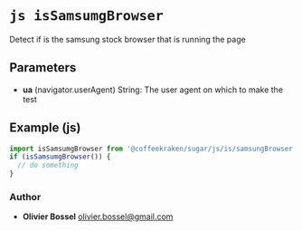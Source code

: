 


<!-- @namespace    sugar.js.is -->
<!-- @name    isSamsumgBrowser -->

# ```js isSamsumgBrowser ```


Detect if is the samsung stock browser that is running the page

## Parameters

- **ua** (navigator.userAgent) String: The user agent on which to make the test



## Example (js)

```js
import isSamsumgBrowser from '@coffeekraken/sugar/js/is/samsungBrowser'
if (isSamsumgBrowser()) {
  // do something
}
```


### Author
- **Olivier Bossel** <a href="mailto:olivier.bossel@gmail.com">olivier.bossel@gmail.com</a> 




